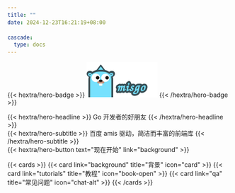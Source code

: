 ```yaml
---
title: ""
date: 2024-12-23T16:21:19+08:00

cascade:
  type: docs
---
```


{{< hextra/hero-badge >}}
<img src="logo-with-text.svg" />
{{< /hextra/hero-badge >}}

<div class="hx-mt-6 hx-mb-6">
{{< hextra/hero-headline >}}
  Go 开发者的好朋友   
{{< /hextra/hero-headline >}}
</div>

<div class="hx-mb-12">
{{< hextra/hero-subtitle >}}
  百度 amis 驱动，简洁而丰富的前端库
{{< /hextra/hero-subtitle >}}
</div>

<div class="hx-mb-6">
{{< hextra/hero-button text="现在开始" link="background" >}}
</div>

{{< cards >}}
{{< card link="background" title="背景" icon="card" >}}
{{< card link="tutorials" title="教程" icon="book-open" >}}
{{< card link="qa" title="常见问题" icon="chat-alt" >}}
{{< /cards >}}
